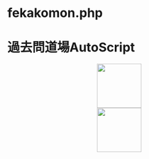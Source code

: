 # fekakomon.php

# 過去問道場AutoScript

<div style="text-align: center;"><img src="https://github.com/injectxr/fekakomon.php/assets/90289410/21829786-267f-4e5c-bfb4-a403f0bd3a10" width="100"></div>
<div style="text-align: center;"><img src="https://github.com/injectxr/fekakomon.php/assets/90289410/90c06fb0-1b21-4616-a4c7-07b63ae25ce5" width="100"></div>
